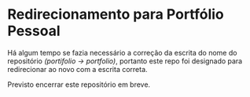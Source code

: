# Redirecionamento para Portfólio Pessoal

Há algum tempo se fazia necessário a correção da escrita do nome do repositório *(portifolio -> portfolio)*, portanto este repo foi designado para redirecionar ao novo com a escrita correta.

Previsto encerrar este repositório em breve.
